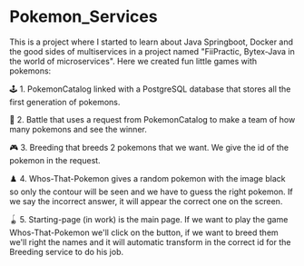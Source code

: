 # Pokemon_Services
This is a project where I started to learn about Java Springboot, Docker and the good sides of multiservices in a project named "FiiPractic, Bytex-Java in the world of microservices". Here we created fun little games with pokemons:

 :joystick:   1. PokemonCatalog linked with a PostgreSQL database that stores all the first generation of pokemons.
    
 :game_die:   2. Battle that uses a request from PokemonCatalog to make a team of how many pokemons and see the winner.
    
 :video_game:  3. Breeding that breeds 2 pokemons that we want. We give the id of the pokemon in the request.
    
 :chess_pawn: 4. Whos-That-Pokemon gives a random pokemon with the image black so only the contour will be seen and we have to guess the right pokemon. If we say the incorrect answer, it will appear the correct one on the screen.
    
   :yo_yo:  5. Starting-page (in work) is the main page. If we want to play the game Whos-That-Pokemon we'll click on the button, if we want to breed them we'll right the names and it will automatic transform in the correct id for the Breeding service to do his job. 
